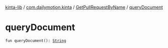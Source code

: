 [kinta-lib](../../index.md) / [com.dailymotion.kinta](../index.md) / [GetPullRequestByName](index.md) / [queryDocument](./query-document.md)

# queryDocument

`fun queryDocument(): `[`String`](https://kotlinlang.org/api/latest/jvm/stdlib/kotlin/-string/index.html)